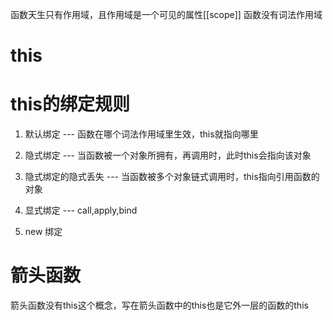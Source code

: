函数天生只有作用域，且作用域是一个可见的属性[[scope]]
函数没有词法作用域


# this 
<!-- this不能引用一个函数的作用域中的内容 -->

# this的绑定规则
1. 默认绑定 --- 函数在哪个词法作用域里生效，this就指向哪里

2. 隐式绑定 --- 当函数被一个对象所拥有，再调用时，此时this会指向该对象

3. 隐式绑定的隐式丢失 --- 当函数被多个对象链式调用时，this指向引用函数的对象

4. 显式绑定 --- call,apply,bind

5. new 绑定

# 箭头函数
箭头函数没有this这个概念，写在箭头函数中的this也是它外一层的函数的this